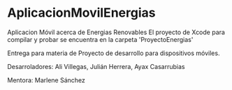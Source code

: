 # AplicacionMovilEnergias
Aplicacion Móvil acerca de Energias Renovables 
El proyecto de Xcode para compilar y probar se encuentra en la carpeta 'ProyectoEnergias'

Entrega para materia de Proyecto de desarrollo para dispositivos móviles.

Desarroladores:
Ali Villegas, 
Julián Herrera,
Ayax Casarrubias

Mentora: Marlene Sánchez
